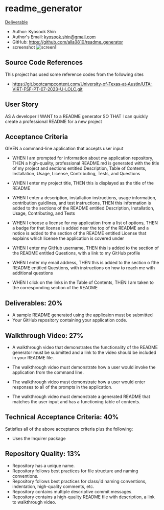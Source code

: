 # readme_generator

[Deliverable](#deliverables-20)

  * Author: Kyosook Shin
  * Author's Email: kyosook.shin@gmail.com  
  * GitHub: https://github.com/alla0810/readme_generator
  * screenshot
![screen1](./assets/images/screen1.png)

## Source Code References
  This project has used some reference codes from the following sites

   * https://git.bootcampcontent.com/University-of-Texas-at-Austin/UTA-VIRT-FSF-PT-07-2023-U-LOLC.git   

   
## User Story

AS A developer
I WANT to a README generator
SO THAT I can quickly create a professional README for a new project


## Acceptance Criteria

GIVEN a command-line application that accepts user input

* WHEN I am prompted for information about my application repository, THEN a high-quality, professional README.md is generated with the title of my project and sections entitled Description, Table of Contents, Installation, Usage, License, Contributing, Tests, and Questions

* WHEN I enter my project title, THEN this is displayed as the title of the README

* WHEN I enter a description, installation instructions, usage information, contribution guidlines, and test instructions, THEN this information is added to the sections of the README entitled Description, Installation, Usage, Contributing, and Tests

* WHEN I choose a license for my application from a list of options, THEN a badge for that license is added near the top of the README and a notice is added to the section of the README entitled License that explains which license the application is covered under

* WHEN I enter my GitHub username, THEN this is added to the section of the README entitled Questions, with a link to my GitHub profile

* WHEN I enter my email address, THEN this is added to the section o fthe README entitled Questions, with instructions on how to reach me with additional questions

* WHEN I click on the links in the Table of Contents, THEN I am taken to the corresponding section of the README
  

## Deliverables: 20%
* A sample README generated using the applicaion must be submitted
* Your GitHub repository containing your application code.

## Walkthrough Video: 27%
* A walkthrough video that demonstrates the functionality of the README generator must be submitted and a link to the video should be included in your README file.

* The walkthrough video must demonstrate how a user would invoke the application from the command line.

* The walkthrough video must demonstrate how a user would enter responses to all of the prompts in the application.

* The walkthrough video must demonstrate a generated README that matches the user input and has a functioning table of contents.

## Technical Acceptance Criteria: 40%

Satisfies all of the above acceptance criteria plus the following:
* Uses the Inquirer package

## Repository Quality: 13%

* Repository has a unique name.
* Repository follows best practices for file structure and naming conventions.
* Repository follows best practices for class/id naming conventions, indentation, high-quality comments, etc.
* Repository contains multiple descriptive commit messages.
* Repository contains a high-quality README file with description, a link to walkthrough video.
